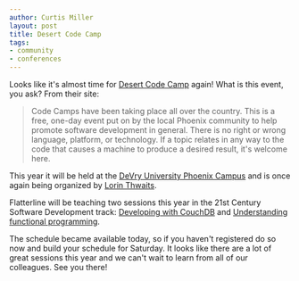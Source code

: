 ```yaml
--- 
author: Curtis Miller
layout: post
title: Desert Code Camp
tags: 
- community
- conferences
---
```


Looks like it's almost time for [Desert Code Camp](http://desertcodecamp.com/) again! What is this event, you ask? From their site:

> Code Camps have been taking place all over the country.  This is a free, one-day event put on by the local Phoenix community to help promote software development in general.  There is no right or wrong language, platform, or technology.  If a topic relates in any way to the code that causes a machine to produce a desired result, it's welcome here.

This year it will be held at the [DeVry University Phoenix Campus](http://www.devry.edu/locations/campuses/loc_phoenixcampus.jsp) and is once again being organized by [Lorin Thwaits](http://geekswithblogs.net/lorint/Default.aspx).

Flatterline will be teaching two sessions this year in the 21st Century Software Development track: [Developing with CouchDB](http://desertcodecamp.com/signUp.aspx?session=495) and [Understanding functional programming](http://desertcodecamp.com/signUp.aspx?session=477).

The schedule became available today, so if you haven't registered do so now and build your schedule for Saturday. It looks like there are a lot of great sessions this year and we can't wait to learn from all of our colleagues. See you there!
